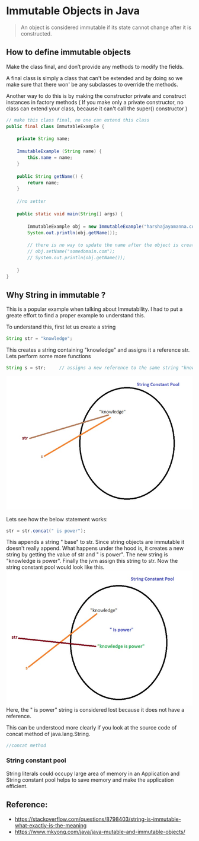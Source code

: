 # Immutable Objects in Java

> An object is considered immutable if its state cannot change after it is constructed.

## How to define immutable objects 
Make the class final, and don’t provide any methods to modify the fields. 

A final class is simply a class that can't be extended and by doing so we make sure that there won' be any subclasses to override the methods.

Another way to do this is by making the constructor private and construct instances in factory methods ( If you make only a private constructor, no class can extend your class, because it can't call the super() constructor )

```java
// make this class final, no one can extend this class
public final class ImmutableExample {

	private String name;

	ImmutableExample (String name) {
		this.name = name;
	}

	public String getName() {
		return name;
	}

	//no setter
	
	public static void main(String[] args) {

		ImmutableExample obj = new ImmutableExample("harshajayamanna.com");
		System.out.println(obj.getName());

		// there is no way to update the name after the object is created.
		// obj.setName("somedomain.com");
		// System.out.println(obj.getName());

	}
}
```

## Why String in immutable ?

This is a popular example when talking about Immutability. I had to put a greate effort to find a proper example to understand this.

To understand this, first let us create a string
```java
String str = "knowledge";
```
This creates a string containing "knowledge" and assigns it a reference str. Lets perform some more functions
```java
String s = str;     // assigns a new reference to the same string "knowledge"
```
![String_Constant_Pool](https://raw.githubusercontent.com/h-hub/blog_resources/master/String%20Constant%20Pool.jpg)


Lets see how the below statement works:
```java
str = str.concat(" is power");
```
This appends a string " base" to str. Since string objects are immutable it doesn't really append. What happens under the hood is, it creates a new string by getting the value of str and " is power". The new string is "knowledge is power". Finally the jvm assign this string to str. Now the string constant pool would look like this.
![String_Constant_Pool2](https://raw.githubusercontent.com/h-hub/blog_resources/master/String%20Constant%20Pool2.jpg)
Here, the " is power" string is considered lost because it does not have a reference.

This can be understood more clearly if you look at the source code of concat method of java.lang.String.
```java
//concat method
```
### String constant pool
String literals could occupy large area of memory in an Application and String constant pool helps to save memory and make the application efficient.



















## Reference:
 - https://stackoverflow.com/questions/8798403/string-is-immutable-what-exactly-is-the-meaning
 - https://www.mkyong.com/java/java-mutable-and-immutable-objects/
